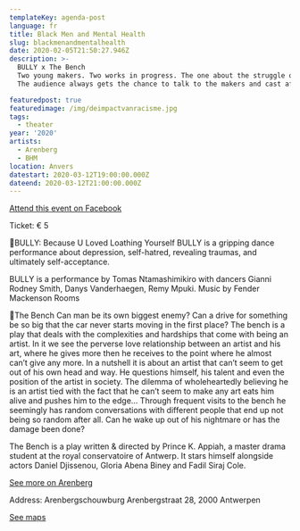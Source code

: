 ```yaml
---
templateKey: agenda-post
language: fr
title: Black Men and Mental Health
slug: blackmenandmentalhealth
date: 2020-02-05T21:50:27.946Z
description: >-
  BULLY x The Bench
  Two young makers. Two works in progress. The one about the struggle of an artist and his art. The other about depression and traumas with a search for self-acceptance.
  The audience always gets the chance to talk to the makers and cast after the show.

featuredpost: true
featuredimage: /img/deimpactvanracisme.jpg
tags:
  - theater
year: '2020'
artists:
  - Arenberg
  - BHM
location: Anvers
datestart: 2020-03-12T19:00:00.000Z
dateend: 2020-03-12T21:00:00.000Z
---
```

[Attend this event on Facebook](https://www.facebook.com/events/190631712020468/)

Ticket: € 5

📖BULLY: Because U Loved Loathing Yourself
BULLY is a gripping dance performance about depression, self-hatred, revealing traumas, and ultimately self-acceptance.

BULLY is a performance by Tomas Ntamashimikiro with dancers Gianni Rodney Smith, Danys Vanderhaegen, Remy Mpuki.
Music by Fender Mackenson Rooms

📖The Bench
Can man be its own biggest enemy? Can a drive for something be so big that the car never starts moving in the first place? The bench is a play that deals with the complexities and
hardships that come with being an artist. In it we see the perverse love relationship between an artist and his art, where he gives more then he receives to the point where he almost can’t give any more. In a nutshell it is about an artist that can’t seem to get out of his own head and way. He questions himself, his talent and even the position of the artist in society. The dilemma of wholeheartedly believing he is an artist tied with the fact that he can’t seem to make any art eats him alive and pushes him to the edge… Through frequent visits to the bench he seemingly has random conversations with different people that end up not being so random after all. Can he wake up out of his nightmare or has the damage been done?

The Bench is a play written & directed by Prince K. Appiah, a master drama student at the royal conservatoire of Antwerp.
It stars himself alongside actors Daniel Djissenou, Gloria Abena
Biney and Fadil Siraj Cole.


[See more on Arenberg](https://www.arenbergschouwburg.be/programma/detail/the-bench--bully?fbclid=IwAR0F3HESSHhl4faiKz2TjGmmFcKjVTYwfbTwUjl_GIRlTWjwjUr_u48tLR0)

Address: Arenbergschouwburg
Arenbergstraat 28, 2000 Antwerpen

[See maps](https://goo.gl/maps/abwDF5CtHsfzz2UZ6)
